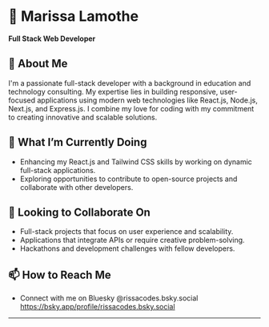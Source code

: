 # 🌟 Marissa Lamothe  
**Full Stack Web Developer**  

## 👀 About Me  
I'm a passionate full-stack developer with a background in education and technology consulting. My expertise lies in building responsive, user-focused applications using modern web technologies like React.js, Node.js, Next.js, and Express.js. I combine my love for coding with my commitment to creating innovative and scalable solutions.  

## 🌱 What I’m Currently Doing  
- Enhancing my React.js and Tailwind CSS skills by working on dynamic full-stack applications.  
- Exploring opportunities to contribute to open-source projects and collaborate with other developers.  

## 👋 Looking to Collaborate On  
- Full-stack projects that focus on user experience and scalability.  
- Applications that integrate APIs or require creative problem-solving.  
- Hackathons and development challenges with fellow developers.  

## 📫 How to Reach Me  
- Connect with me on Bluesky @rissacodes.bsky.social https://bsky.app/profile/rissacodes.bsky.social

---

<!---
msrissaxox/msrissaxox is a ✨ special ✨ repository because its `README.md` (this file) appears on your GitHub profile.
You can click the Preview link to take a look at your changes.
--->
